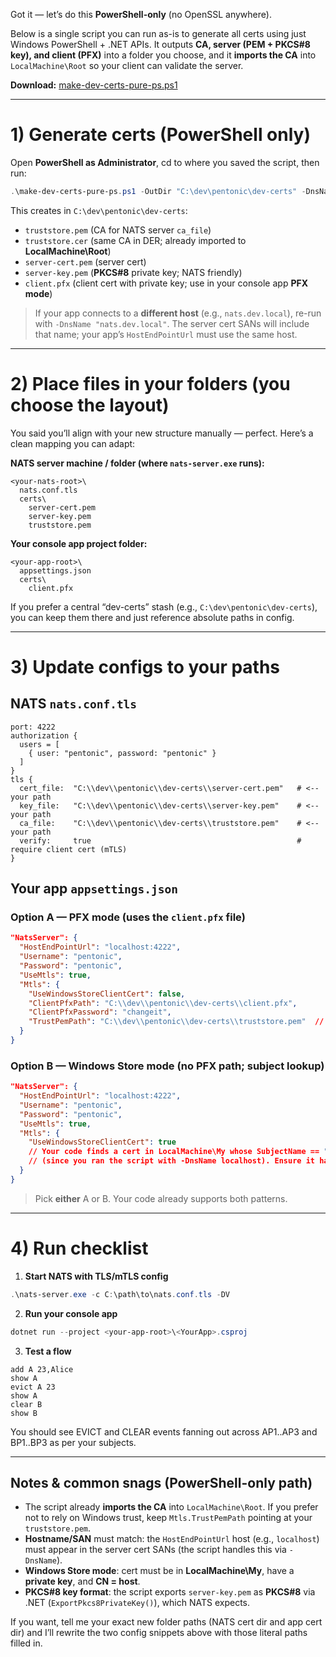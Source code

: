 Got it — let’s do this **PowerShell-only** (no OpenSSL anywhere).

Below is a single script you can run as-is to generate all certs using just Windows PowerShell + .NET APIs. It outputs **CA, server (PEM + PKCS#8 key), and client (PFX)** into a folder you choose, and it **imports the CA** into `LocalMachine\Root` so your client can validate the server.

**Download:**
[make-dev-certs-pure-ps.ps1](sandbox:/mnt/data/dev-certs/make-dev-certs-pure-ps.ps1)

---

# 1) Generate certs (PowerShell only)

Open **PowerShell as Administrator**, cd to where you saved the script, then run:

```powershell
.\make-dev-certs-pure-ps.ps1 -OutDir "C:\dev\pentonic\dev-certs" -DnsName "localhost" -Include127 $true -ClientPfxPassword "changeit"
```

This creates in `C:\dev\pentonic\dev-certs`:

* `truststore.pem` (CA for NATS server `ca_file`)
* `truststore.cer` (same CA in DER; already imported to **LocalMachine\Root**)
* `server-cert.pem` (server cert)
* `server-key.pem` (**PKCS#8** private key; NATS friendly)
* `client.pfx` (client cert with private key; use in your console app **PFX mode**)

> If your app connects to a **different host** (e.g., `nats.dev.local`), re-run with `-DnsName "nats.dev.local"`. The server cert SANs will include that name; your app’s `HostEndPointUrl` must use the same host.

---

# 2) Place files in your folders (you choose the layout)

You said you’ll align with your new structure manually — perfect. Here’s a clean mapping you can adapt:

**NATS server machine / folder (where `nats-server.exe` runs):**

```
<your-nats-root>\
  nats.conf.tls
  certs\
    server-cert.pem
    server-key.pem
    truststore.pem
```

**Your console app project folder:**

```
<your-app-root>\
  appsettings.json
  certs\
    client.pfx
```

If you prefer a central “dev-certs” stash (e.g., `C:\dev\pentonic\dev-certs`), you can keep them there and just reference absolute paths in config.

---

# 3) Update configs to your paths

## NATS `nats.conf.tls`

```hocon
port: 4222
authorization {
  users = [
    { user: "pentonic", password: "pentonic" }
  ]
}
tls {
  cert_file:  "C:\\dev\\pentonic\\dev-certs\\server-cert.pem"   # <-- your path
  key_file:   "C:\\dev\\pentonic\\dev-certs\\server-key.pem"    # <-- your path
  ca_file:    "C:\\dev\\pentonic\\dev-certs\\truststore.pem"    # <-- your path
  verify:     true                                              # require client cert (mTLS)
}
```

## Your app `appsettings.json`

### Option A — **PFX mode** (uses the `client.pfx` file)

```json
"NatsServer": {
  "HostEndPointUrl": "localhost:4222",
  "Username": "pentonic",
  "Password": "pentonic",
  "UseMtls": true,
  "Mtls": {
    "UseWindowsStoreClientCert": false,
    "ClientPfxPath": "C:\\dev\\pentonic\\dev-certs\\client.pfx",
    "ClientPfxPassword": "changeit",
    "TrustPemPath": "C:\\dev\\pentonic\\dev-certs\\truststore.pem"  // optional if CA imported to Root
  }
}
```

### Option B — **Windows Store mode** (no PFX path; subject lookup)

```json
"NatsServer": {
  "HostEndPointUrl": "localhost:4222",
  "Username": "pentonic",
  "Password": "pentonic",
  "UseMtls": true,
  "Mtls": {
    "UseWindowsStoreClientCert": true
    // Your code finds a cert in LocalMachine\My whose SubjectName == "localhost"
    // (since you ran the script with -DnsName localhost). Ensure it has a private key.
  }
}
```

> Pick **either** A or B. Your code already supports both patterns.

---

# 4) Run checklist

1. **Start NATS with TLS/mTLS config**

```powershell
.\nats-server.exe -c C:\path\to\nats.conf.tls -DV
```

2. **Run your console app**

```powershell
dotnet run --project <your-app-root>\<YourApp>.csproj
```

3. **Test a flow**

```
add A 23,Alice
show A
evict A 23
show A
clear B
show B
```

You should see EVICT and CLEAR events fanning out across AP1..AP3 and BP1..BP3 as per your subjects.

---

## Notes & common snags (PowerShell-only path)

* The script already **imports the CA** into `LocalMachine\Root`. If you prefer not to rely on Windows trust, keep `Mtls.TrustPemPath` pointing at your `truststore.pem`.
* **Hostname/SAN** must match: the `HostEndPointUrl` host (e.g., `localhost`) must appear in the server cert SANs (the script handles this via `-DnsName`).
* **Windows Store mode**: cert must be in **LocalMachine\My**, have a **private key**, and **CN = host**.
* **PKCS#8 key format**: the script exports `server-key.pem` as **PKCS#8** via .NET (`ExportPkcs8PrivateKey()`), which NATS expects.

If you want, tell me your exact new folder paths (NATS cert dir and app cert dir) and I’ll rewrite the two config snippets above with those literal paths filled in.
